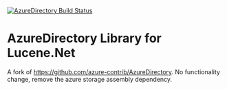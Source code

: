 [![AzureDirectory Build Status](https://www.myget.org/BuildSource/Badge/windowsazure-contrib?identifier=1ec65be3-9208-44b2-a38e-3e3fd17603c0)](https://www.myget.org/gallery/windowsazure-contrib)

# AzureDirectory Library for Lucene.Net

A fork of https://github.com/azure-contrib/AzureDirectory. No functionality change, remove the azure storage assembly dependency.
